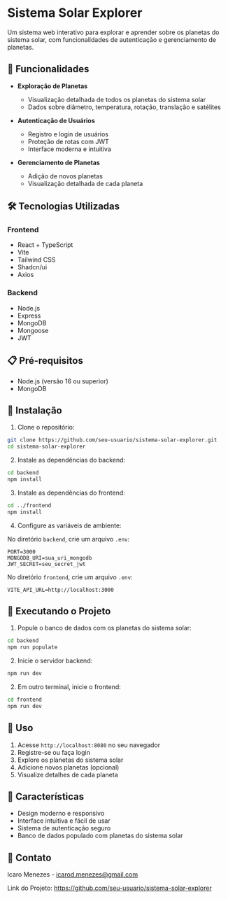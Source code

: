 # Sistema Solar Explorer

Um sistema web interativo para explorar e aprender sobre os planetas do sistema solar, com funcionalidades de autenticação e gerenciamento de planetas.

## 🚀 Funcionalidades

- **Exploração de Planetas**
  - Visualização detalhada de todos os planetas do sistema solar
  - Dados sobre diâmetro, temperatura, rotação, translação e satélites

- **Autenticação de Usuários**
  - Registro e login de usuários
  - Proteção de rotas com JWT
  - Interface moderna e intuitiva

- **Gerenciamento de Planetas**
  - Adição de novos planetas
  - Visualização detalhada de cada planeta

## 🛠️ Tecnologias Utilizadas

### Frontend
- React + TypeScript
- Vite
- Tailwind CSS
- Shadcn/ui
- Axios

### Backend
- Node.js
- Express
- MongoDB
- Mongoose
- JWT

## 📋 Pré-requisitos

- Node.js (versão 16 ou superior)
- MongoDB

## 🔧 Instalação

1. Clone o repositório:
```bash
git clone https://github.com/seu-usuario/sistema-solar-explorer.git
cd sistema-solar-explorer
```

2. Instale as dependências do backend:
```bash
cd backend
npm install
```

3. Instale as dependências do frontend:
```bash
cd ../frontend
npm install
```

4. Configure as variáveis de ambiente:

No diretório `backend`, crie um arquivo `.env`:
```env
PORT=3000
MONGODB_URI=sua_uri_mongodb
JWT_SECRET=seu_secret_jwt
```

No diretório `frontend`, crie um arquivo `.env`:
```env
VITE_API_URL=http://localhost:3000
```

## 🚀 Executando o Projeto

1. Popule o banco de dados com os planetas do sistema solar:
```bash
cd backend
npm run populate
```

2. Inicie o servidor backend:
```bash
npm run dev
```

2. Em outro terminal, inicie o frontend:
```bash
cd frontend
npm run dev
```


## 📝 Uso

1. Acesse `http://localhost:8080` no seu navegador
2. Registre-se ou faça login
3. Explore os planetas do sistema solar
4. Adicione novos planetas (opcional)
5. Visualize detalhes de cada planeta

## 🌟 Características

- Design moderno e responsivo
- Interface intuitiva e fácil de usar
- Sistema de autenticação seguro
- Banco de dados populado com planetas do sistema solar

## 📧 Contato

Icaro Menezes - icarod.menezes@gmail.com

Link do Projeto: https://github.com/seu-usuario/sistema-solar-explorer